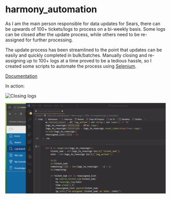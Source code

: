 # harmony_automation


<!-- WARNING: THIS FILE WAS AUTOGENERATED! DO NOT EDIT! -->

As I am the main person responsible for data updates for Sears, there
can be upwards of 100+ tickets/logs to process on a bi-weekly basis.
Some logs can be closed after the update process, while others need to
be re-assigned for further processing.

The update process has been streamlined to the point that updates can be
easily and quickly completed in bulk/batches. Manually closing and
re-assigning up to 100+ logs at a time proved to be a tedious hassle, so
I created some scripts to automate the process using
[Selenium](https://www.selenium.dev/).

[Documentation](https://pyronone.github.io/harmony_automation/index.html)

In action:

![Closing logs](0.gif "segment")

![Re-assigning logs](1.gif "segment")
